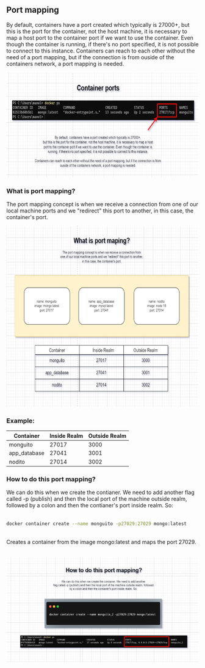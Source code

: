 ## Port mapping
By default, containers have a port created which typically is 27000+, but this is the port for the container, not the host machine, it is necessary to map a host port to the container port if we want to use the container. Even though the container is
running, if there's no port specified, it is not possible to connect to this instance. Containers can reach to each other without the need of a port mapping, but if the connection is from ouside of the containers network, a port mapping is needed.

<img src="https://raw.githubusercontent.com/ManelRosPuig/DockerCourse/main/port_mapping/container%20ports.png" width=650 height=275>

### What is port mapping?
The port mapping concept is when we receive a connection from one of our local machine ports and we "redirect" this port to another, in this case, the container's port.

<img src="https://raw.githubusercontent.com/ManelRosPuig/DockerCourse/main/port_mapping/port%20mapping.png" with=550 height=475>

### Example:
| Container   | Inside Realm   | Outside Realm   |
|------------|------------|------------|
| monguito | 27017 | 3000 |
| app_database | 27041 | 3001 |
| nodito | 27014 | 3002 |

### How to do this port mapping?
We can do this when we create the contianer. We need to add another flag called -p (publish) and then the local port of the machine outside realm, followed by a colon and then the contianer's port inside realm. So:

```bash
ㅤ
docker container create --name monguito -p27029:27029 mongo:latest
ㅤ
```
Creates a container from the image mongo:latest and maps the port 27029.
<br><br>

<img src="https://raw.githubusercontent.com/ManelRosPuig/DockerCourse/main/port_mapping/how%20to%20port%20mapping.png" width=550 height=275>
